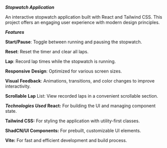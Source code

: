 _**Stopwatch Application**_

An interactive stopwatch application built with React and Tailwind CSS. This project offers an engaging user experience with modern design principles.

_**Features**_

**Start/Pause**: Toggle between running and pausing the stopwatch.

**Reset**: Reset the timer and clear all laps.

**Lap**: Record lap times while the stopwatch is running.

**Responsive** **Design**: Optimized for various screen sizes.

**Visual** **Feedback**: Animations, transitions, and color changes to improve interactivity.

**Scrollable** **Lap** List: View recorded laps in a convenient scrollable section.

_**Technologies Used**_
**React:** For building the UI and managing component state.

**Tailwind CSS:** For styling the application with utility-first classes.

**ShadCN/UI Components:** For prebuilt, customizable UI elements.

**Vite:** For fast and efficient development and build process.

